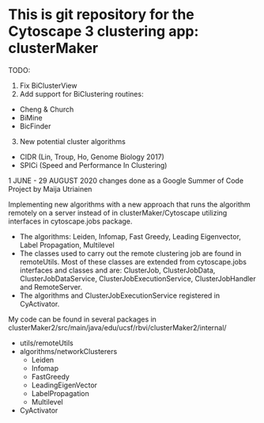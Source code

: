 # This is git repository for the Cytoscape 3 clustering app: clusterMaker
TODO:
1) Fix BiClusterView
2) Add support for BiClustering routines: 
 * Cheng & Church
 * BiMine
 * BicFinder
3) New potential cluster algorithms
 * CIDR (Lin, Troup, Ho, Genome Biology 2017)
 * SPICi (Speed and Performance In Clustering)



1 JUNE - 29 AUGUST 2020 changes done as a Google Summer of Code Project by Maija Utriainen

Implementing new algorithms with a new approach that runs the algorithm remotely on a server instead of in clusterMaker/Cytoscape utilizing interfaces in cytoscape.jobs package. 
  - The algorithms: Leiden, Infomap, Fast Greedy, Leading Eigenvector, Label Propagation, Multilevel
  - The classes used to carry out the remote clustering job are found in remoteUtils. Most of these classes are extended from cytoscape.jobs interfaces and classes and are:
    ClusterJob, ClusterJobData, ClusterJobDataService, ClusterJobExecutionService, ClusterJobHandler and RemoteServer.
  - The algorithms and ClusterJobExecutionService registered in CyActivator.

My code can be found in several packages in clusterMaker2/src/main/java/edu/ucsf/rbvi/clusterMaker2/internal/
 - utils/remoteUtils
 - algorithms/networkClusterers
    - Leiden
    - Infomap
    - FastGreedy
    - LeadingEigenVector
    - LabelPropagation
    - Multilevel
 - CyActivator
